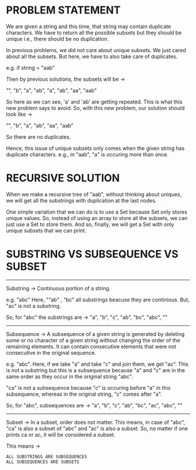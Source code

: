 # PROBLEM STATEMENT

We are given a string and this time, that string may contain duplicate characters. We have to return all the possible subsets but they should be unique i.e., there should be no duplication. 

In previous problems, we did not care about unique subsets. We just cared about all the subsets. But here, we have to also take care of duplicates.

e.g. if string = "aab"

Then by previous solutions, the subsets will be ->

"", "b", "a", "ab", "a", "ab", "aa", "aab"

So here as we can see, 'a' and 'ab' are getting repeated. This is what this new problem says to avoid. So, with this new problem, our solution should look like ->

"", "b", "a", "ab", "aa", "aab"

So there are no duplicates.


Hence, this issue of unique subsets only comes when the given string has duplicate characters. e.g., in "aab", "a" is occuring more than once.


# RECURSIVE SOLUTION

When we make a recursive tree of "aab", without thinking about uniques, we will get all the substrings with duplication at the last nodes.

One simple variation that we can do is to use a Set because Set only stores unique values. So, instead of using an array to store all the subsets, we can just use a Set to store them. And so, finally, we will get a Set with only unique subsets that we can print.

# SUBSTRING VS SUBSEQUENCE VS SUBSET

************************************************

Substring -> Continuous portion of a string.

e.g. "abc" Here, ""ab" , "bc" all substrings beacuse they are continious. But, "ac" is not a substring.

So, for "abc" the substrings are -> "a", "b", "c", "ab", "bc", "abc", ""

************************************************

Subsequence -> A subsequence of a given string is generated by deleting some or no character of a given string without changing the order of the remaining elements. It can contain consecutive elements that were not consecutive in the original sequence.

e.g. "abc". Here, if we take "a" and take "c" and join them, we get "ac". This is not a substring but this is a subsequence because "a" and "c" are in the same order as they occur in the original string "abc".

"ca" is not a subsequence because "c" is occuring before "a" in this subsequence, whereas in the original string, "c" comes after "a".

So, for "abc", subsequences are -> "a", "b", "c", "ab", "bc", "ac", "abc", ""

************************************************

Subset -> In a subset, order does not matter. This means, in case of "abc", "ca" is also a subset of "abc" and "ac" is also a subset. So, no matter if one prints ca or ac, it will be considered a subset.


This means -> 

    ALL SUBSTRINGS ARE SUBSEQUENCES
    ALL SUBSEQUENCES ARE SUBSETS



